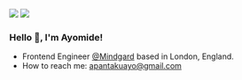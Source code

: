 [<img src="https://img.shields.io/badge/linkedin-%230077B5.svg?&style=for-the-badge&logo=linkedin&logoColor=white" />](https://www.linkedin.com/in/apantaku)
[<img src="https://img.shields.io/badge/twitter-%230077B5.svg?&style=for-the-badge&logo=x&logoColor=white&color=black" />](https://www.twitter.com/@korecodes)

### Hello 👋, I'm Ayomide!

- Frontend Engineer [@Mindgard](https://www.mindgard.ai/) based in London, England.
- How to reach me: apantakuayo@gmail.com
